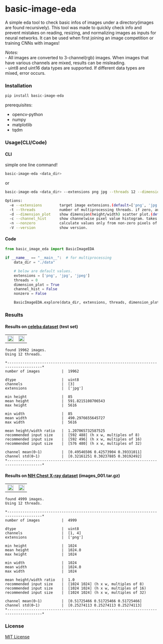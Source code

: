# basic-image-eda

A simple eda tool to check basic infos of images under a directory(images are found recursively). This tool was made to quickly check info and prevent mistakes on reading, resizing, and normalizing images as inputs for neural networks. It can be used when first joining an image competition or training CNNs with images!

*Notes:*  
\- All images are converted to 3-channel(rgb) images. When images that have various channels are mixed, results can be misleading.  
\- uint8 and uint16 data types are supported. If different data types are mixed, error occurs.

### Installation
```bash
pip install basic-image-eda
```
prerequisites:
- opencv-python
- numpy
- matplotlib
- tqdm

### Usage(CLI/Code)
#### CLI
simple one line command!
```bash
basic-image-eda <data_dir>
```
or
```bash
basic-image-eda <data_dir> --extensions png jpg --threads 12 --dimension_plot False --channel_hist True --nonzero

Options:
  -e --extensions        target image extensions.(default=['png', 'jpg', 'jpeg'])
  -t --threads           number of multiprocessing threads. if zero, automatically counted.(default=0)
  -d --dimension_plot    show dimension(height/width) scatter plot.(default=True)
  -c --channel_hist      show channelwise pixel value histogram. takes much longer time.(default=False)
  -n --nonzero           calculate values only from non-zero pixels of the images.(default=False)
  -V --version           show version.
```

#### Code
```python
from basic_image_eda import BasicImageEDA

if __name__ == "__main__":  # for multiprocessing
    data_dir = "./data"

    # below are default values. 
    extensions = ['png', 'jpg', 'jpeg']
    threads = 0
    dimension_plot = True
    channel_hist = False
    nonzero = False

    BasicImageEDA.explore(data_dir, extensions, threads, dimension_plot, channel_hist, nonzero)
```

### Results
#### Results on [celeba dataset](http://mmlab.ie.cuhk.edu.hk/projects/CelebA.html) (test set)

<table border="0">
<tr>
    <td>
    <img src="https://user-images.githubusercontent.com/32871371/74670364-6103eb80-51ec-11ea-9196-94e042820d0c.png" width="100%">
    </td>
    <td>
    <img src="https://user-images.githubusercontent.com/32871371/74670511-ae805880-51ec-11ea-802b-63d0b699fa52.png", width="100%">
    </td>
</tr>
</table>

```
found 19962 images.
Using 12 threads.

*--------------------------------------------------------------------------------------*
number of images          |  19962

dtype                     |  uint8
channels                  |  [3]
extensions                |  ['jpg']

min height                |  85
mean height               |  591.8215108706543
max height                |  5616

min width                 |  85
mean width                |  490.2976655645727
max width                 |  5616

mean height/width ratio   |  1.207065732587525
recommended input size    |  [592 488] (h x w, multiples of 8)
recommended input size    |  [592 496] (h x w, multiples of 16)
recommended input size    |  [576 480] (h x w, multiples of 32)

channel mean(0~1)         |  [0.49546506 0.42573904 0.39331011]
channel std(0~1)          |  [0.32161251 0.30237885 0.30192492]
*--------------------------------------------------------------------------------------*
```

#### Results on [NIH Chest X-ray dataset](https://cloud.google.com/healthcare/docs/resources/public-datasets/nih-chest?hl=ko) (images_001.tar.gz)

<table border="0">
<tr>
    <td>
    <img src="https://user-images.githubusercontent.com/32871371/74670529-b93aed80-51ec-11ea-8aff-f1e2bcbcf622.png" width="100%">
    </td>
    <td>
    <img src="https://user-images.githubusercontent.com/32871371/74670548-c3f58280-51ec-11ea-8fff-4a7006053415.png", width="100%">
    </td>
</tr>
</table>

```
found 4999 images.
Using 12 threads.

*--------------------------------------------------------------------------------------*
number of images          |  4999

dtype                     |  uint8
channels                  |  [1, 4]
extensions                |  ['png']

min height                |  1024
mean height               |  1024.0
max height                |  1024

min width                 |  1024
mean width                |  1024.0
max width                 |  1024

mean height/width ratio   |  1.0
recommended input size    |  [1024 1024] (h x w, multiples of 8)
recommended input size    |  [1024 1024] (h x w, multiples of 16)
recommended input size    |  [1024 1024] (h x w, multiples of 32)

channel mean(0~1)         |  [0.51725466 0.51725466 0.51725466]
channel std(0~1)          |  [0.25274113 0.25274113 0.25274113]
*--------------------------------------------------------------------------------------*
```

### License
[MIT License](https://github.com/Soongja/basic-image-eda/blob/master/LICENSE)
